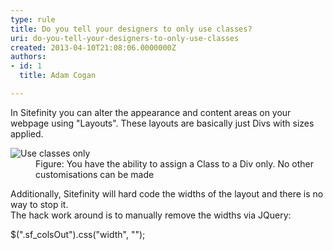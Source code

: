 ```yaml
---
type: rule
title: Do you tell your designers to only use classes?
uri: do-you-tell-your-designers-to-only-use-classes
created: 2013-04-10T21:08:06.0000000Z
authors:
- id: 1
  title: Adam Cogan

---
```




<span class='intro'> <p>In Sitefinity you can alter the appearance and content areas on your webpage using &quot;Layouts&quot;. These layouts are basically just Divs with sizes applied.</p> </span>

<dl class="image"><dt> 
      <img alt="Use classes only" src="/PublishingImages/sitefinity-class-only.jpg" /> 
   </dt><dd>Figure&#58; You have the ability to assign a Class to a Div only. No other customisations can be made</dd></dl><p>Additionally, Sitefinity will hard code the widths of the layout and there is no way to stop it.<br> The hack work around is to manually remove the widths via JQuery&#58;</p><div class="greyBox"><p>$(&quot;.sf_colsOut&quot;).css(&quot;width&quot;, &quot;&quot;);</p></div>


